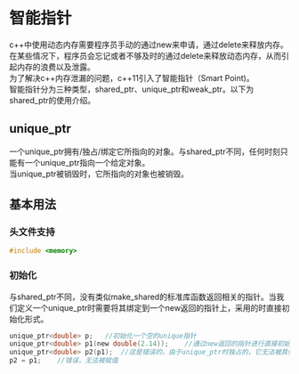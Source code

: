 # 智能指针
c++中使用动态内存需要程序员手动的通过new来申请，通过delete来释放内存。在某些情况下，程序员会忘记或者不够及时的通过delete来释放动态内存，从而引起内存的浪费以及泄露。   
为了解决c++内存泄漏的问题，c++11引入了智能指针（Smart Point)。  
智能指针分为三种类型，shared\_ptr、unique\_ptr和weak\_ptr。以下为shared_ptr的使用介绍。    
## unique\_ptr  
一个unique_ptr拥有/独占/绑定它所指向的对象。与shared_ptr不同，任何时刻只能有一个unique_ptr指向一个给定对象。   
当unique_ptr被销毁时，它所指向的对象也被销毁。   
## 基本用法
### 头文件支持
```c
#include <memory>   
```   
### 初始化
与shared_ptr不同，没有类似make_shared的标准库函数返回相关的指针。当我们定义一个unique_ptr时需要将其绑定到一个new返回的指针上，采用的时直接初始化形式。   
```c
unique_ptr<double> p;	//初始化一个空的unique指针   
unique_ptr<double> p1(new double(2.14));	//通过new返回的指针进行直接初始化    
unique_ptr<double> p2(p1);	//这是错误的，由于unique_ptr时独占的，它无法被其他智能指针初始化或者赋值   
p2 = p1;	//错误，无法被赋值   
```   
